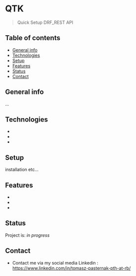 # QTK
> Quick Setup DRF_REST API 

## Table of contents
* [General info](#general-info)
* [Technologies](#technologies)
* [Setup](#setup)
* [Features](#features)
* [Status](#status)
* [Contact](#contact)

## General info
...


## Technologies
* 
* 
* 

## Setup
installation etc...


## Features
* 
* 
* 


## Status
Project is: _in progress_


## Contact
* Contact me via my social media 
Linkedin : https://www.linkedin.com/in/tomasz-pasternak-pth-at-rb/
